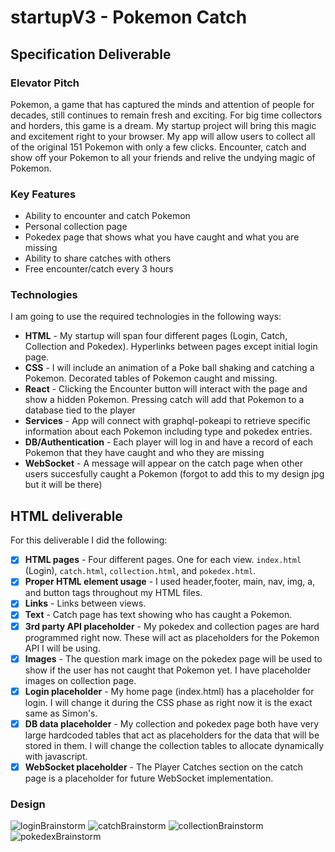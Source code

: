 # startupV3 - Pokemon Catch
## Specification Deliverable

### Elevator Pitch 

Pokemon, a game that has captured the minds and attention of people for decades, still continues to remain fresh and exciting. For big time collectors and horders, this game is a dream. My startup project will bring this magic and excitement right to your browser. My app will allow users to collect all of the original 151 Pokemon with only a few clicks. Encounter, catch and show off your Pokemon to all your friends and relive the undying magic of Pokemon.

### Key Features
- Ability to encounter and catch Pokemon
- Personal collection page
- Pokedex page that shows what you have caught and what you are missing
- Ability to share catches with others
- Free encounter/catch every 3 hours

###
### Technologies

I am going to use the required technologies in the following ways:

- **HTML** - My startup will span four different pages (Login, Catch, Collection and Pokedex). Hyperlinks between pages except initial login page.
- **CSS** - I will include an animation of a Poke ball shaking and catching a Pokemon. Decorated tables of Pokemon caught and missing.
- **React** - Clicking the Encounter button will interact with the page and show a hidden Pokemon. Pressing catch will add that Pokemon to a database tied to the player
- **Services** - App will connect with graphql-pokeapi to retrieve specific information about each Pokemon including type and pokedex entries.
- **DB/Authentication** - Each player will log in and have a record of each Pokemon that they have caught and who they are missing
- **WebSocket** - A message will appear on the catch page when other users succesfully caught a Pokemon (forgot to add this to my design jpg but it will be there)

## HTML deliverable

For this deliverable I did the following:

- [x] **HTML pages** - Four different pages. One for each view. `index.html` (Login), `catch.html`, `collection.html`, and `pokedex.html`.
- [x] **Proper HTML element usage** - I used header,footer, main, nav, img, a, and  button tags throughout my HTML files.
- [x] **Links** - Links between views.
- [x] **Text** - Catch page has text showing who has caught a Pokemon.
- [x] **3rd party API placeholder** - My pokedex and collection pages are hard programmed right now. These will act as placeholders for the Pokemon API I will be using.
- [x] **Images** - The question mark image on the pokedex page will be used to show if the user has not caught that Pokemon yet. I have placeholder images on collection page.
- [x] **Login placeholder** - My home page (index.html) has a placeholder for login. I will change it during the CSS phase as right now it is the exact same as Simon's.
- [x] **DB data placeholder** - My collection and pokedex page both have very large hardcoded tables that act as placeholders for the data that will be stored in them. I will change the collection tables to allocate dynamically with javascript.
- [x] **WebSocket placeholder** - The Player Catches section on the catch page is a placeholder for future WebSocket implementation.

### Design

![loginBrainstorm](/images/loginBrainstorm.jpg)
![catchBrainstorm](/images/catchBrainstorm.jpg)
![collectionBrainstorm](/images/collectionBrainstorm.jpg)
![pokedexBrainstorm](/images/pokedexBrainstorm.jpg)




